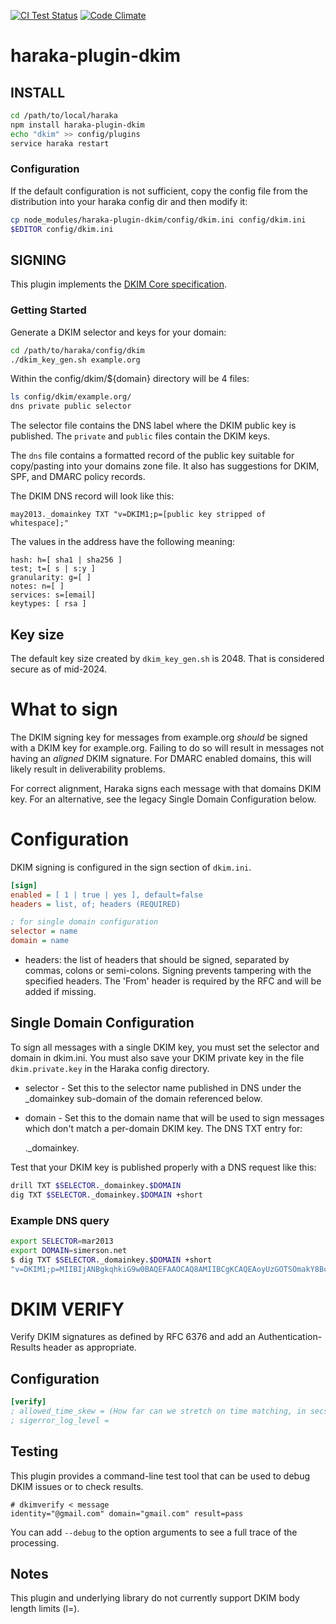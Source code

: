 [![CI Test Status][ci-img]][ci-url]
[![Code Climate][clim-img]][clim-url]

# haraka-plugin-dkim

## INSTALL

```sh
cd /path/to/local/haraka
npm install haraka-plugin-dkim
echo "dkim" >> config/plugins
service haraka restart
```

### Configuration

If the default configuration is not sufficient, copy the config file from the distribution into your haraka config dir and then modify it:

```sh
cp node_modules/haraka-plugin-dkim/config/dkim.ini config/dkim.ini
$EDITOR config/dkim.ini
```

## SIGNING

This plugin implements the [DKIM Core specification](dkimcore.org).

### Getting Started

Generate a DKIM selector and keys for your domain:

```sh
cd /path/to/haraka/config/dkim
./dkim_key_gen.sh example.org
```

Within the config/dkim/${domain} directory will be 4 files:

```sh
ls config/dkim/example.org/
dns private public selector
```

The selector file contains the DNS label where the DKIM public key is published. The `private` and `public` files contain the DKIM keys.

The `dns` file contains a formatted record of the public key suitable for copy/pasting into your domains zone file. It also has suggestions for DKIM, SPF, and DMARC policy records.

The DKIM DNS record will look like this:

    may2013._domainkey TXT "v=DKIM1;p=[public key stripped of whitespace];"

The values in the address have the following meaning:

    hash: h=[ sha1 | sha256 ]
    test; t=[ s | s:y ]
    granularity: g=[ ]
    notes: n=[ ]
    services: s=[email]
    keytypes: [ rsa ]

## Key size

The default key size created by `dkim_key_gen.sh` is 2048. That is considered secure as of mid-2024.

# What to sign

The DKIM signing key for messages from example.org _should_ be signed with
a DKIM key for example.org. Failing to do so will result in messages not
having an _aligned_ DKIM signature. For DMARC enabled domains, this will
likely result in deliverability problems.

For correct alignment, Haraka signs each message with that domains DKIM key.
For an alternative, see the legacy Single Domain Configuration below.

# Configuration

DKIM signing is configured in the sign section of `dkim.ini`.

```ini
[sign]
enabled = [ 1 | true | yes ], default=false
headers = list, of; headers (REQUIRED)

; for single domain configuration
selector = name
domain = name
```

- headers: the list of headers that should be signed, separated by commas, colons or semi-colons. Signing prevents tampering with the specified headers. The 'From' header is required by the RFC and will be added if missing.

## Single Domain Configuration

To sign all messages with a single DKIM key, you must set the selector and domain in dkim.ini. You must also save your DKIM private key in the file `dkim.private.key` in the Haraka config directory.

- selector - Set this to the selector name published in DNS under the \_domainkey sub-domain of the domain referenced below.
- domain - Set this to the domain name that will be used to sign messages which don't match a per-domain DKIM key. The DNS TXT entry for:

  <selector>.\_domainkey.<domain>

Test that your DKIM key is published properly with a DNS request like this:

```sh
drill TXT $SELECTOR._domainkey.$DOMAIN
dig TXT $SELECTOR._domainkey.$DOMAIN +short
```

### Example DNS query

```sh
export SELECTOR=mar2013
export DOMAIN=simerson.net
$ dig TXT $SELECTOR._domainkey.$DOMAIN +short
"v=DKIM1;p=MIIBIjANBgkqhkiG9w0BAQEFAAOCAQ8AMIIBCgKCAQEAoyUzGOTSOmakY8BcxXgi0mN/nFegLBPs7aaGQUtjHfa8yUrt9T2j6GSXgdjLuG3R43WjePQv3RHzc+bwwOkdw0XDOXiztn5mhrlaflbVr5PMSTrv64/cpFQKLtgQx8Vgqp7Dh3jw13rLomRTqJFgMrMHdhIibZEa69gtuAfDqoeXo6QDSGk5JuBAeRHEH27FriHulg5ob" "4F4lmh7fMFVsDGkQEF6jaIVYqvRjDyyQed3R3aTJX3fpb3QrtRqvfn/LAf+3kzW58AjsERpsNCSTD2RquxbnyoR/1wdGKb8cUlD/EXvqtvpVnOzHeSeMEqex3kQI8HOGsEehWZlKd+GqwIDAQAB"
```

# DKIM VERIFY

Verify DKIM signatures as defined by RFC 6376 and add an Authentication-Results header as appropriate.

## Configuration

```ini
[verify]
; allowed_time_skew = (How far can we stretch on time matching, in secs. Useful when clock is skewed.)
; sigerror_log_level =
```

## Testing

This plugin provides a command-line test tool that can be used to
debug DKIM issues or to check results.

```
# dkimverify < message
identity="@gmail.com" domain="gmail.com" result=pass
```

You can add `--debug` to the option arguments to see a full trace of the processing.

## Notes

This plugin and underlying library do not currently support DKIM body length limits (l=).

<!-- leave these buried at the bottom of the document -->

[ci-img]: https://github.com/haraka/haraka-plugin-dkim/actions/workflows/ci.yml/badge.svg
[ci-url]: https://github.com/haraka/haraka-plugin-dkim/actions/workflows/ci.yml
[clim-img]: https://codeclimate.com/github/haraka/haraka-plugin-dkim/badges/gpa.svg
[clim-url]: https://codeclimate.com/github/haraka/haraka-plugin-dkim
